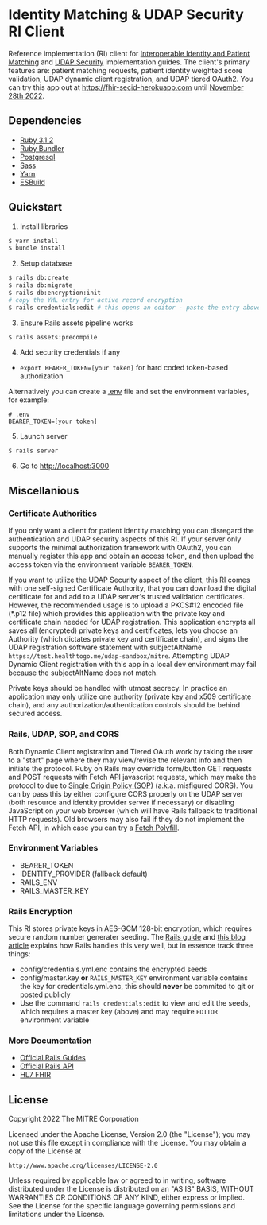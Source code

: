# Identity Matching & UDAP Security RI Client
Reference implementation (RI) client for [Interoperable Identity and Patient Matching](http://build.fhir.org/ig/HL7/fhir-identity-matching-ig/) and [UDAP Security](https://build.fhir.org/ig/HL7/fhir-udap-security-ig/) implementation guides. The client's primary features are: patient matching requests, patient identity weighted score validation, UDAP dynamic client registration, and UDAP tiered OAuth2. You can try this app out at <https://fhir-secid-herokuapp.com> until [November 28th 2022](https://blog.heroku.com/next-chapter).

## Dependencies
 - [Ruby 3.1.2](https://www.ruby-lang.org/en/)
 - [Ruby Bundler](https://bundler.io)
 - [Postgresql](https://www.postgresql.org/)
 - [Sass](https://sass-lang.com/)
 - [Yarn](https://yarnpkg.com/)
 - [ESBuild](https://esbuild.github.io/)

## Quickstart
1. Install libraries
```bash
$ yarn install
$ bundle install
```

2. Setup database
```bash
$ rails db:create
$ rails db:migrate
$ rails db:encryption:init
# copy the YML entry for active record encryption
$ rails credentials:edit # this opens an editor - paste the entry above here
```

3. Ensure Rails assets pipeline works
```
$ rails assets:precompile
```

4. Add security credentials if any
 - `export BEARER_TOKEN=[your token]` for hard coded token-based authorization

Alternatively you can create a [.env](https://github.com/bkeepers/dotenv#usage) file and set the environment variables, for example:
```dotenv
# .env
BEARER_TOKEN=[your token]
```

5. Launch server
```bash
$ rails server
```

6. Go to <http://localhost:3000>

## Miscellanious
### Certificate Authorities
If you only want a client for patient identity matching you can disregard the authentication and UDAP security aspects of this RI. If your server only supports the minimal authorization framework with OAuth2, you can manually register this app and obtain an access token, and then upload the access token via the environment variable `BEARER_TOKEN`.

If you want to utilize the UDAP Security aspect of the client, this RI comes with one self-signed Certificate Authority, that you can download the digital certificate for and add to a UDAP server's trusted validation certificates. However, the recommended usage is to upload a PKCS#12 encoded file (*.p12 file) which provides this application with the private key and certificate chain needed for UDAP registration. This application encrypts all saves all (encrypted) private keys and certificates, lets you choose an Authority (which dictates private key and certificate chain), and signs the UDAP registration software statement with subjectAltName `https://test.healthtogo.me/udap-sandbox/mitre`. Attempting UDAP Dynamic Client registration with this app in a local dev environment may fail because the subjectAltName does not match.

Private keys should be handled with utmost secrecy. In practice an application may only utilize one authority (private key and x509 certificate chain), and any authorization/authentication controls should be behind secured access.

### Rails, UDAP, SOP, and CORS
Both Dynamic Client registration and Tiered OAuth work by taking the user to a "start" page where they may view/revise the relevant info and then initiate the protocol. Ruby on Rails may override form/button GET requests and POST requests with Fetch API javascript requests, which may make the protocol to due to [Single Origin Policy (SOP)](https://developer.mozilla.org/en-US/docs/Web/Security/Same-origin_policy) (a.k.a. misfigured CORS). You can by pass this by either configure CORS properly on the UDAP server (both resource and identity provider server if necessary) or disabling JavaScript on your web browser (which will have Rails fallback to traditional HTTP requests). Old browsers may also fail if they do not implement the Fetch API, in which case you can try a [Fetch Polyfill](https://github.com/github/fetch).

### Environment Variables
 - BEARER_TOKEN
 - IDENTITY_PROVIDER (fallback default)
 - RAILS_ENV
 - RAILS_MASTER_KEY

### Rails Encryption
This RI stores private keys in AES-GCM 128-bit encryption, which requires secure random number generater seeding. The
[Rails guide](https://guides.rubyonrails.org/active_record_encryption.html) and [this blog article](https://blog.saeloun.com/2019/10/10/rails-6-adds-support-for-multi-environment-credentials.html)
explains how Rails handles this very well, but in essence track three things:
 - config/credentials.yml.enc contains the encrypted seeds
 - config/master.key **or** `RAILS_MASTER_KEY` environment variable contains the key for credentials.yml.enc, this should **never** be commited to git or posted publicly
 - Use the command `rails credentials:edit` to view and edit the seeds, which requires a master key (above) and may require `EDITOR` environment variable

### More Documentation
 - [Official Rails Guides](https://guides.rubyonrails.org/)
 - [Official Rails API](https://api.rubyonrails.org/)
 - [HL7 FHIR](https://build.fhir.org/documentation.html)

## License

Copyright 2022 The MITRE Corporation

Licensed under the Apache License, Version 2.0 (the "License"); you may not use this file except in compliance with the License. You may obtain a copy of the License at
```
http://www.apache.org/licenses/LICENSE-2.0
```
Unless required by applicable law or agreed to in writing, software distributed under the License is distributed on an "AS IS" BASIS, WITHOUT WARRANTIES OR CONDITIONS OF ANY KIND, either express or implied. See the License for the specific language governing permissions and limitations under the License.

